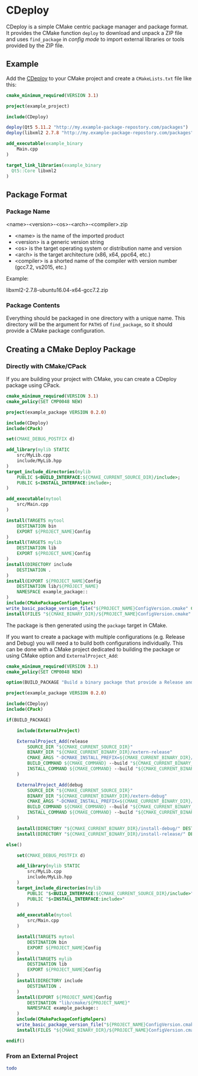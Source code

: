 

# CDeploy

CDeploy is a simple CMake centric package manager and package format. It provides the CMake function `deploy` to download and unpack a ZIP file and uses `find_package` in *config mode* to import external libraries or tools provided by the ZIP file.

## Example

Add the [CDeploy](/CDeploy) to your CMake project and create a `CMakeLists.txt` file like this:

```cmake
cmake_minimum_required(VERSION 3.1)

project(example_project)

include(CDeploy)

deploy(Qt5 5.11.2 "http://my.example-package-repostory.com/packages")
deploy(libxml2 2.7.8 "http://my.example-package-repostory.com/packages")

add_executable(example_binary
    Main.cpp
)

target_link_libraries(example_binary
  Qt5::Core libxml2
)
```

## Package Format

### Package Name

&lt;name&gt;-&lt;version&gt;-&lt;os&gt;-&lt;arch&gt;-&lt;compiler&gt;.zip

* &lt;name&gt; is the name of the imported product
* &lt;version&gt; is a generic version string
* &lt;os&gt; is the target operating system or distribution name and version
* &lt;arch&gt; is the target architecture (x86, x64, ppc64, etc.)
* &lt;compiler&gt; is a shorted name of the compiler with version number (gcc7.2, vs2015, etc.)

Example:

libxml2-2.7.8-ubuntu16.04-x64-gcc7.2.zip

### Package Contents

Everything should be packaged in one directory with a unique name. This directory will be the argument for `PATHS` of `find_package`, so it should provide a CMake package configuration.

## Creating a CMake Deploy Package

### Directly with CMake/CPack

If you are building your project with CMake, you can create a CDeploy package using CPack.

```cmake
cmake_minimum_required(VERSION 3.1)
cmake_policy(SET CMP0048 NEW)

project(example_package VERSION 0.2.0)

include(CDeploy)
include(CPack)

set(CMAKE_DEBUG_POSTFIX d)

add_library(mylib STATIC
    src/MyLib.cpp
    include/MyLib.hpp
)
target_include_directories(mylib
    PUBLIC $<BUILD_INTERFACE:${CMAKE_CURRENT_SOURCE_DIR}/include>;
    PUBLIC $<INSTALL_INTERFACE:include>;
)

add_executable(mytool
    src/Main.cpp
)

install(TARGETS mytool
    DESTINATION bin
    EXPORT ${PROJECT_NAME}Config
)
install(TARGETS mylib
    DESTINATION lib
    EXPORT ${PROJECT_NAME}Config
)
install(DIRECTORY include
    DESTINATION .
)
install(EXPORT ${PROJECT_NAME}Config
    DESTINATION lib/${PROJECT_NAME}
    NAMESPACE example_package::
)
include(CMakePackageConfigHelpers)
write_basic_package_version_file("${PROJECT_NAME}ConfigVersion.cmake" COMPATIBILITY ExactVersion)
install(FILES "${CMAKE_BINARY_DIR}/${PROJECT_NAME}ConfigVersion.cmake" DESTINATION "lib/cmake/${PROJECT_NAME}")
```

The package is then generated using the `package` target in CMake.

If you want to create a package with multiple configurations (e.g. Release and Debug) you will need a to build both configurations individually. This can be done with a CMake project dedicated to building the package or using CMake option and `ExternalProject_Add`:

```cmake
cmake_minimum_required(VERSION 3.1)
cmake_policy(SET CMP0048 NEW)

option(BUILD_PACKAGE "Build a binary package that provide a Release and Debug build" OFF)

project(example_package VERSION 0.2.0)

include(CDeploy)
include(CPack)

if(BUILD_PACKAGE)

    include(ExternalProject)

    ExternalProject_Add(release
        SOURCE_DIR "${CMAKE_CURRENT_SOURCE_DIR}"
        BINARY_DIR "${CMAKE_CURRENT_BINARY_DIR}/extern-release"
        CMAKE_ARGS "-DCMAKE_INSTALL_PREFIX=${CMAKE_CURRENT_BINARY_DIR}/install-release"
        BUILD_COMMAND ${CMAKE_COMMAND} --build "${CMAKE_CURRENT_BINARY_DIR}/extern-release" --config Release
        INSTALL_COMMAND ${CMAKE_COMMAND} --build "${CMAKE_CURRENT_BINARY_DIR}/extern-release" --config Release --target install
    )

    ExternalProject_Add(debug
        SOURCE_DIR "${CMAKE_CURRENT_SOURCE_DIR}"
        BINARY_DIR "${CMAKE_CURRENT_BINARY_DIR}/extern-debug"
        CMAKE_ARGS "-DCMAKE_INSTALL_PREFIX=${CMAKE_CURRENT_BINARY_DIR}/install-debug"
        BUILD_COMMAND ${CMAKE_COMMAND} --build "${CMAKE_CURRENT_BINARY_DIR}/extern-debug" --config Debug
        INSTALL_COMMAND ${CMAKE_COMMAND} --build "${CMAKE_CURRENT_BINARY_DIR}/extern-debug" --config Debug --target install
    )

    install(DIRECTORY "${CMAKE_CURRENT_BINARY_DIR}/install-debug/" DESTINATION . USE_SOURCE_PERMISSIONS)
    install(DIRECTORY "${CMAKE_CURRENT_BINARY_DIR}/install-release/" DESTINATION . USE_SOURCE_PERMISSIONS)

else()

    set(CMAKE_DEBUG_POSTFIX d)

    add_library(mylib STATIC
        src/MyLib.cpp
        include/MyLib.hpp
    )
    target_include_directories(mylib
        PUBLIC "$<BUILD_INTERFACE:${CMAKE_CURRENT_SOURCE_DIR}/include>"
        PUBLIC "$<INSTALL_INTERFACE:include>"
    )

    add_executable(mytool
        src/Main.cpp
    )

    install(TARGETS mytool
        DESTINATION bin
        EXPORT ${PROJECT_NAME}Config
    )
    install(TARGETS mylib
        DESTINATION lib
        EXPORT ${PROJECT_NAME}Config
    )
    install(DIRECTORY include
        DESTINATION .
    )
    install(EXPORT ${PROJECT_NAME}Config
        DESTINATION "lib/cmake/${PROJECT_NAME}"
        NAMESPACE example_package::
    )
    include(CMakePackageConfigHelpers)
    write_basic_package_version_file("${PROJECT_NAME}ConfigVersion.cmake" COMPATIBILITY ExactVersion)
    install(FILES "${CMAKE_BINARY_DIR}/${PROJECT_NAME}ConfigVersion.cmake" DESTINATION "lib/cmake/${PROJECT_NAME}")

endif()
```

### From an External Project

```cmake
todo
```


